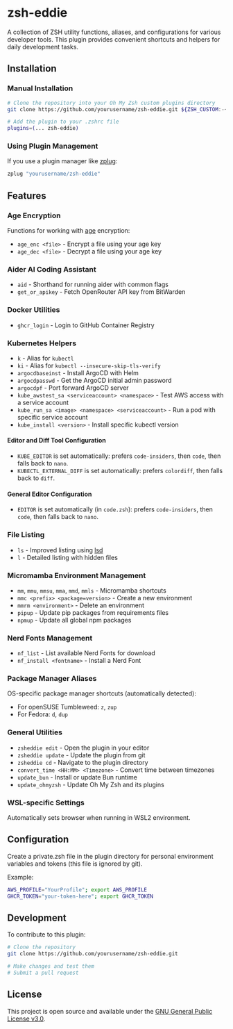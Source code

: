 # zsh-eddie

A collection of ZSH utility functions, aliases, and configurations for various developer tools. This plugin provides convenient shortcuts and helpers for daily development tasks.

## Installation

### Manual Installation

```bash
# Clone the repository into your Oh My Zsh custom plugins directory
git clone https://github.com/yourusername/zsh-eddie.git ${ZSH_CUSTOM:-~/.oh-my-zsh/custom}/plugins/zsh-eddie

# Add the plugin to your .zshrc file
plugins=(... zsh-eddie)
```

### Using Plugin Management

If you use a plugin manager like [zplug](https://github.com/zplug/zplug):

```bash
zplug "yourusername/zsh-eddie"
```

## Features

### Age Encryption

Functions for working with [age](https://github.com/FiloSottile/age) encryption:

- `age_enc <file>` - Encrypt a file using your age key
- `age_dec <file>` - Decrypt a file using your age key

### Aider AI Coding Assistant

- `aid` - Shorthand for running aider with common flags
- `get_or_apikey` - Fetch OpenRouter API key from BitWarden

### Docker Utilities

- `ghcr_login` - Login to GitHub Container Registry


### Kubernetes Helpers

- `k` - Alias for `kubectl`
- `ki` - Alias for `kubectl --insecure-skip-tls-verify`
- `argocdbaseinst` - Install ArgoCD with Helm
- `argocdpasswd` - Get the ArgoCD initial admin password
- `argocdpf` - Port forward ArgoCD server
- `kube_awstest_sa <serviceaccount> <namespace>` - Test AWS access with a service account
- `kube_run_sa <image> <namespace> <serviceaccount>` - Run a pod with specific service account
- `kube_install <version>` - Install specific kubectl version

#### Editor and Diff Tool Configuration

- `KUBE_EDITOR` is set automatically: prefers `code-insiders`, then `code`, then falls back to `nano`.
- `KUBECTL_EXTERNAL_DIFF` is set automatically: prefers `colordiff`, then falls back to `diff`.

#### General Editor Configuration

- `EDITOR` is set automatically (in `code.zsh`): prefers `code-insiders`, then `code`, then falls back to `nano`.

### File Listing

- `ls` - Improved listing using [lsd](https://github.com/lsd-rs/lsd)
- `l` - Detailed listing with hidden files

### Micromamba Environment Management

- `mm`, `mmu`, `mmsu`, `mma`, `mmd`, `mmls` - Micromamba shortcuts
- `mmc <prefix> <package=version>` - Create a new environment
- `mmrm <environment>` - Delete an environment
- `pipup` - Update pip packages from requirements files
- `npmup` - Update all global npm packages

### Nerd Fonts Management

- `nf_list` - List available Nerd Fonts for download
- `nf_install <fontname>` - Install a Nerd Font

### Package Manager Aliases

OS-specific package manager shortcuts (automatically detected):
- For openSUSE Tumbleweed: `z`, `zup`
- For Fedora: `d`, `dup`

### General Utilities

- `zsheddie edit` - Open the plugin in your editor
- `zsheddie update` - Update the plugin from git
- `zsheddie cd` - Navigate to the plugin directory
- `convert_time <HH:MM> <Timezone>` - Convert time between timezones
- `update_bun` - Install or update Bun runtime
- `update_ohmyzsh` - Update Oh My Zsh and its plugins

### WSL-specific Settings

Automatically sets browser when running in WSL2 environment.

## Configuration

Create a private.zsh file in the plugin directory for personal environment variables and tokens (this file is ignored by git).

Example:
```zsh
AWS_PROFILE="YourProfile"; export AWS_PROFILE
GHCR_TOKEN="your-token-here"; export GHCR_TOKEN
```

## Development

To contribute to this plugin:

```bash
# Clone the repository
git clone https://github.com/yourusername/zsh-eddie.git

# Make changes and test them
# Submit a pull request
```

## License

This project is open source and available under the [GNU General Public License v3.0](LICENSE).